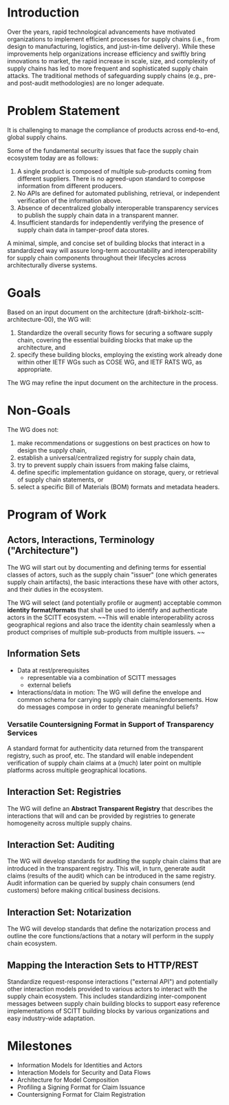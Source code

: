 Introduction
============
Over the years, rapid technological advancements have motivated organizations to implement efficient processes for supply chains (i.e., from design to manufacturing, logistics, and just-in-time delivery).
While these improvements help organizations increase efficiency and swiftly bring innovations to market, the rapid increase in scale, size, and complexity of supply chains has led to more frequent and sophisticated supply chain attacks.
The traditional methods of safeguarding supply chains (e.g., pre- and post-audit methodologies) are no longer adequate.

Problem Statement
=================
It is challenging to manage the compliance of products across end-to-end, global supply chains. 

Some of the fundamental security issues that face the supply chain ecosystem today are as follows:

1. A single product is composed of multiple sub-products coming from different suppliers. There is no agreed-upon standard to compose information from different producers.
2. No APIs are defined for automated publishing, retrieval, or independent verification of the information above.
3. Absence of decentralized globally interoperable transparency services to publish the supply chain data in a transparent manner.
4. Insufficient standards for independently verifying the presence of supply chain data in tamper-proof data stores.

A minimal, simple, and concise set of building blocks that interact in a standardized way will assure long-term accountability and interoperability for supply chain components throughout their lifecycles across architecturally diverse systems.

Goals
=====
Based on an input document on the architecture (draft-birkholz-scitt-architecture-00), the WG will:

1. Standardize the overall security flows for securing a software supply chain, covering the essential building blocks that make up the architecture, and
2. specify these building blocks, employing the existing work already done within other IETF WGs such as COSE WG, and IETF RATS WG, as appropriate.

The WG may refine the input document on the architecture in the process.

Non-Goals
=========
The WG does not:

1. make recommendations or suggestions on best practices on how to design the supply chain,
2. establish a universal/centralized registry for supply chain data,
3. try to prevent supply chain issuers from making false claims,
4. define specific implementation guidance on storage, query, or retrieval of supply chain statements, or
5. select a specific Bill of Materials (BOM) formats and metadata headers.

Program of Work
===============

## Actors, Interactions, Terminology ("Architecture")

The WG will start out by documenting and defining terms for essential classes of actors, such as the supply chain "issuer" (one which generates supply chain artifacts), the basic interactions these have with other actors, and their duties in the ecosystem.

The WG will select (and potentially profile or augment) acceptable common **identity format/formats** that shall be used to identify and authenticate actors in the SCITT ecosystem. ~~This will enable interoperability across geographical regions and also trace the identity chain seamlessly when a product comprises of multiple sub-products from multiple issuers. ~~

## Information Sets

* Data at rest/prerequisites
    * representable via a combination of SCITT messages
    * external beliefs
* Interactions/data in motion: The WG will define the envelope and common schema for carrying supply chain claims/endorsements.  How do messages compose in order to generate meaningful beliefs?

### Versatile Countersigning Format in Support of Transparency Services

A standard format for authenticity data returned from the transparent registry, such as proof, etc. The standard will enable independent verification of supply chain claims at a (much) later point on multiple platforms across multiple geographical locations.

## Interaction Set: Registries

The WG will define an **Abstract Transparent Registry** that describes the interactions that will and can be provided by registries to generate homogeneity across multiple supply chains.

## Interaction Set: Auditing

The WG will develop standards for auditing the supply chain claims that are introduced in the transparent registry. This will, in turn, generate audit claims (results of the audit) which can be introduced in the same registry. Audit information can be queried by supply chain consumers (end customers) before making critical business decisions.

## Interaction Set: Notarization

The WG will develop standards that define the notarization process and outline the core functions/actions that a notary will perform in the supply chain ecosystem.

## Mapping the Interaction Sets to HTTP/REST

Standardize request-response interactions ("external API") and potentially other interaction models provided to various actors to interact with the supply chain ecosystem. This includes standardizing inter-component messages between supply chain building blocks to support easy reference implementations of SCITT building blocks by various organizations and easy industry-wide adaptation.

Milestones
==========
* Information Models for Identities and Actors
* Interaction Models for Security and Data Flows
* Architecture for Model Composition
* Profiling a Signing Format for Claim Issuance
* Countersigning Format for Claim Registration
